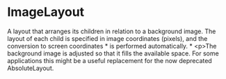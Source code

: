 ImageLayout
===========

 A layout that arranges its children in relation to a background image. The layout of each  child is specified in image coordinates (pixels), and the conversion to screen coordinates   * is performed automatically.   * &lt;p>The background image is adjusted so that it fills the available space.  For some applications this might be a useful replacement for the now deprecated AbsoluteLayout.